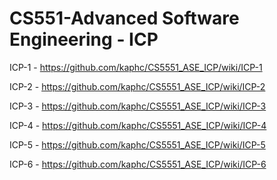 #  CS551-Advanced Software Engineering - ICP
ICP-1 - https://github.com/kaphc/CS5551_ASE_ICP/wiki/ICP-1

ICP-2 - https://github.com/kaphc/CS5551_ASE_ICP/wiki/ICP-2

ICP-3 - https://github.com/kaphc/CS5551_ASE_ICP/wiki/ICP-3

ICP-4 - https://github.com/kaphc/CS5551_ASE_ICP/wiki/ICP-4

ICP-5 - https://github.com/kaphc/CS5551_ASE_ICP/wiki/ICP-5

ICP-6 - https://github.com/kaphc/CS5551_ASE_ICP/wiki/ICP-6
